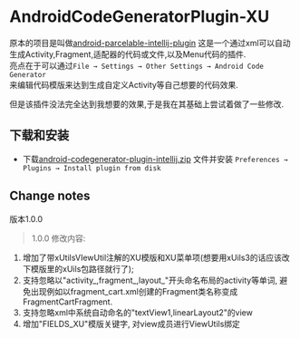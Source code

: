 # AndroidCodeGeneratorPlugin-XU

原本的项目是叫做[android-parcelable-intellij-plugin](https://github.com/mcharmas/android-parcelable-intellij-plugin) 
这是一个通过xml可以自动生成Activity,Fragment,适配器的代码或文件,以及Menu代码的插件.<br/>
亮点在于可以通过`File → Settings → Other Settings → Android Code Generator`<br/>
来编辑代码模版来达到生成自定义Activity等自己想要的代码效果.<br/>

但是该插件没法完全达到我想要的效果,于是我在其基础上尝试着做了一些修改.

下载和安装
-------

- 下载[android-codegenerator-plugin-intellij.zip](https://github.com/anyanmolong/AndroidCodeGeneratorPlugin-XU/blob/master/android-codegenerator-plugin-intellij-master/android-codegenerator-plugin-intellij.zip) 文件并安装 `Preferences → Plugins → Install plugin from disk`

Change notes
-------

版本1.0.0
>1.0.0 修改内容:
 1. 增加了带xUtilsVIewUtil注解的XU模版和XU菜单项(想要用xUils3的话应该改下模版里的xUils包路径就行了);
 2. 支持忽略以"activity_,fragment_,layout_"开头命名布局的activity等单词, 避免出现例如以fragment_cart.xml创建的Fragment类名称变成FragmentCartFragment.
 3. 支持忽略xml中系统自动命名的"textView1,linearLayout2"的view
 4. 增加"FIELDS_XU"模版关键字, 对view成员进行ViewUtils绑定
